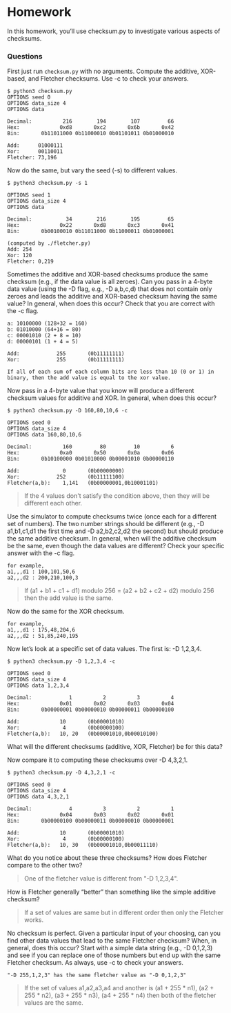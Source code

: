 # Homework

In this homework, you’ll use checksum.py to investigate various aspects
of checksums.

### Questions

First just run `checksum.py` with no arguments. Compute the additive,
XOR-based, and Fletcher checksums. Use -c to check your
answers.

```
$ python3 checksum.py
OPTIONS seed 0
OPTIONS data_size 4
OPTIONS data

Decimal:          216        194        107         66
Hex:             0xd8       0xc2       0x6b       0x42
Bin:       0b11011000 0b11000010 0b01101011 0b01000010

Add:      01000111
Xor:      00110011
Fletcher: 73,196
```

Now do the same, but vary the seed (-s) to different values.

```
$ python3 checksum.py -s 1

OPTIONS seed 1
OPTIONS data_size 4
OPTIONS data

Decimal:           34        216        195         65
Hex:             0x22       0xd8       0xc3       0x41
Bin:       0b00100010 0b11011000 0b11000011 0b01000001

(computed by ./fletcher.py)
Add: 254
Xor: 120
Fletcher: 0,219
```

Sometimes the additive and XOR-based checksums produce the
same checksum (e.g., if the data value is all zeroes). Can you pass
in a 4-byte data value (using the -D flag, e.g., -D a,b,c,d) that
does not contain only zeroes and leads the additive and XOR-based
checksum having the same value? In general, when does this occur?
Check that you are correct with the -c flag.

```
a: 10100000 (128+32 = 160)
b: 01010000 (64+16 = 80)
c: 00001010 (2 + 8 = 10)
d: 00000101 (1 + 4 = 5)

Add:            255       (0b11111111)
Xor:            255       (0b11111111)

If all of each sum of each column bits are less than 10 (0 or 1) in binary, then the add value is equal to the xor value. 
```

Now pass in a 4-byte value that you know will produce a different
checksum values for additive and XOR. In general, when does this
occur?

```
$ python3 checksum.py -D 160,80,10,6 -c

OPTIONS seed 0
OPTIONS data_size 4
OPTIONS data 160,80,10,6

Decimal:          160         80         10          6
Hex:             0xa0       0x50       0x0a       0x06
Bin:       0b10100000 0b01010000 0b00001010 0b00000110

Add:              0       (0b00000000)
Xor:            252       (0b11111100)
Fletcher(a,b):    1,141   (0b00000001,0b10001101)
```

> If the 4 values don't satisfy the condition above, then they will be different each other.

Use the simulator to compute checksums twice (once each for a different
set of numbers). The two number strings should be different
(e.g., -D a1,b1,c1,d1 the first time and -D a2,b2,c2,d2 the
second) but should produce the same additive checksum. In general,
when will the additive checksum be the same, even though the
data values are different? Check your specific answer with the -c
flag.

```
for example,
a1,,,d1 : 100,101,50,6
a2,,,d2 : 200,210,100,3
```

> If (a1 + b1 + c1 + d1) modulo 256 = (a2 + b2 + c2 + d2) modulo 256 then the add value is the same.

Now do the same for the XOR checksum.

```
for example,
a1,,,d1 : 175,48,204,6
a2,,,d2 : 51,85,240,195
```

Now let’s look at a specific set of data values. The first is: -D
1,2,3,4. 

```
$ python3 checksum.py -D 1,2,3,4 -c

OPTIONS seed 0
OPTIONS data_size 4
OPTIONS data 1,2,3,4

Decimal:            1          2          3          4
Hex:             0x01       0x02       0x03       0x04
Bin:       0b00000001 0b00000010 0b00000011 0b00000100

Add:             10       (0b00001010)
Xor:              4       (0b00000100)
Fletcher(a,b):   10, 20   (0b00001010,0b00010100)
```

What will the different checksums (additive, XOR, Fletcher)
be for this data? 

Now compare it to computing these checksums
over -D 4,3,2,1.

```
$ python3 checksum.py -D 4,3,2,1 -c

OPTIONS seed 0
OPTIONS data_size 4
OPTIONS data 4,3,2,1

Decimal:            4          3          2          1
Hex:             0x04       0x03       0x02       0x01
Bin:       0b00000100 0b00000011 0b00000010 0b00000001

Add:             10       (0b00001010)
Xor:              4       (0b00000100)
Fletcher(a,b):   10, 30   (0b00001010,0b00011110)
```

What do you notice about these three checksums?
How does Fletcher compare to the other two? 

> One of the fletcher value is different from "-D 1,2,3,4".

How is Fletcher generally “better” than something like the simple additive checksum?

> If a set of values are same but in different order then only the Fletcher works.

No checksum is perfect. Given a particular input of your choosing,
can you find other data values that lead to the same Fletcher checksum?
When, in general, does this occur? Start with a simple data
string (e.g., -D 0,1,2,3) and see if you can replace one of those
numbers but end up with the same Fletcher checksum. As always,
use -c to check your answers.

```
"-D 255,1,2,3" has the same fletcher value as "-D 0,1,2,3"
```

> If the set of values a1,a2,a3,a4 and another is (a1 + 255 * n1), (a2 + 255 * n2), (a3 + 255 * n3), (a4 + 255 * n4) then both of the fletcher values are the same.
